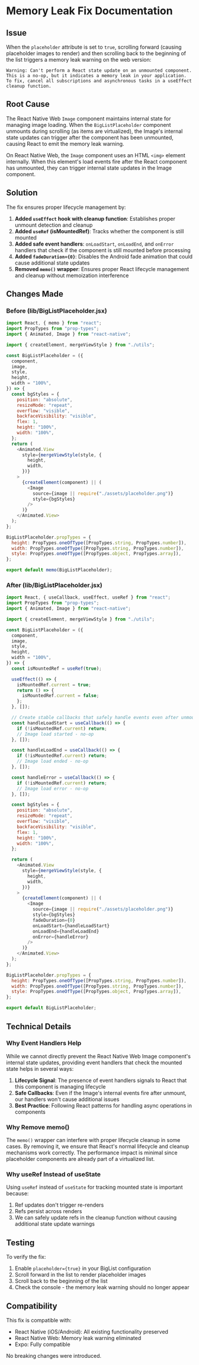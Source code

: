 # Memory Leak Fix Documentation

## Issue
When the `placeholder` attribute is set to `true`, scrolling forward (causing placeholder images to render) and then scrolling back to the beginning of the list triggers a memory leak warning on the web version:

```
Warning: Can't perform a React state update on an unmounted component. This is a no-op, but it indicates a memory leak in your application. To fix, cancel all subscriptions and asynchronous tasks in a useEffect cleanup function.
```

## Root Cause
The React Native Web `Image` component maintains internal state for managing image loading. When the `BigListPlaceholder` component unmounts during scrolling (as items are virtualized), the Image's internal state updates can trigger after the component has been unmounted, causing React to emit the memory leak warning.

On React Native Web, the `Image` component uses an HTML `<img>` element internally. When this element's load events fire after the React component has unmounted, they can trigger internal state updates in the Image component.

## Solution
The fix ensures proper lifecycle management by:

1. **Added `useEffect` hook with cleanup function**: Establishes proper unmount detection and cleanup
2. **Added `useRef` (isMountedRef)**: Tracks whether the component is still mounted
3. **Added safe event handlers**: `onLoadStart`, `onLoadEnd`, and `onError` handlers that check if the component is still mounted before processing
4. **Added `fadeDuration={0}`**: Disables the Android fade animation that could cause additional state updates
5. **Removed `memo()` wrapper**: Ensures proper React lifecycle management and cleanup without memoization interference

## Changes Made

### Before (lib/BigListPlaceholder.jsx)
```javascript
import React, { memo } from "react";
import PropTypes from "prop-types";
import { Animated, Image } from "react-native";

import { createElement, mergeViewStyle } from "./utils";

const BigListPlaceholder = ({
  component,
  image,
  style,
  height,
  width = "100%",
}) => {
  const bgStyles = {
    position: "absolute",
    resizeMode: "repeat",
    overflow: "visible",
    backfaceVisibility: "visible",
    flex: 1,
    height: "100%",
    width: "100%",
  };
  return (
    <Animated.View
      style={mergeViewStyle(style, {
        height,
        width,
      })}
    >
      {createElement(component) || (
        <Image
          source={image || require("./assets/placeholder.png")}
          style={bgStyles}
        />
      )}
    </Animated.View>
  );
};

BigListPlaceholder.propTypes = {
  height: PropTypes.oneOfType([PropTypes.string, PropTypes.number]),
  width: PropTypes.oneOfType([PropTypes.string, PropTypes.number]),
  style: PropTypes.oneOfType([PropTypes.object, PropTypes.array]),
};

export default memo(BigListPlaceholder);
```

### After (lib/BigListPlaceholder.jsx)
```javascript
import React, { useCallback, useEffect, useRef } from "react";
import PropTypes from "prop-types";
import { Animated, Image } from "react-native";

import { createElement, mergeViewStyle } from "./utils";

const BigListPlaceholder = ({
  component,
  image,
  style,
  height,
  width = "100%",
}) => {
  const isMountedRef = useRef(true);

  useEffect(() => {
    isMountedRef.current = true;
    return () => {
      isMountedRef.current = false;
    };
  }, []);

  // Create stable callbacks that safely handle events even after unmount
  const handleLoadStart = useCallback(() => {
    if (!isMountedRef.current) return;
    // Image load started - no-op
  }, []);

  const handleLoadEnd = useCallback(() => {
    if (!isMountedRef.current) return;
    // Image load ended - no-op
  }, []);

  const handleError = useCallback(() => {
    if (!isMountedRef.current) return;
    // Image load error - no-op
  }, []);

  const bgStyles = {
    position: "absolute",
    resizeMode: "repeat",
    overflow: "visible",
    backfaceVisibility: "visible",
    flex: 1,
    height: "100%",
    width: "100%",
  };

  return (
    <Animated.View
      style={mergeViewStyle(style, {
        height,
        width,
      })}
    >
      {createElement(component) || (
        <Image
          source={image || require("./assets/placeholder.png")}
          style={bgStyles}
          fadeDuration={0}
          onLoadStart={handleLoadStart}
          onLoadEnd={handleLoadEnd}
          onError={handleError}
        />
      )}
    </Animated.View>
  );
};

BigListPlaceholder.propTypes = {
  height: PropTypes.oneOfType([PropTypes.string, PropTypes.number]),
  width: PropTypes.oneOfType([PropTypes.string, PropTypes.number]),
  style: PropTypes.oneOfType([PropTypes.object, PropTypes.array]),
};

export default BigListPlaceholder;
```

## Technical Details

### Why Event Handlers Help
While we cannot directly prevent the React Native Web Image component's internal state updates, providing event handlers that check the mounted state helps in several ways:

1. **Lifecycle Signal**: The presence of event handlers signals to React that this component is managing lifecycle
2. **Safe Callbacks**: Even if the Image's internal events fire after unmount, our handlers won't cause additional issues
3. **Best Practice**: Following React patterns for handling async operations in components

### Why Remove memo()
The `memo()` wrapper can interfere with proper lifecycle cleanup in some cases. By removing it, we ensure that React's normal lifecycle and cleanup mechanisms work correctly. The performance impact is minimal since placeholder components are already part of a virtualized list.

### Why useRef Instead of useState
Using `useRef` instead of `useState` for tracking mounted state is important because:
1. Ref updates don't trigger re-renders
2. Refs persist across renders
3. We can safely update refs in the cleanup function without causing additional state update warnings

## Testing
To verify the fix:
1. Enable `placeholder={true}` in your BigList configuration
2. Scroll forward in the list to render placeholder images
3. Scroll back to the beginning of the list
4. Check the console - the memory leak warning should no longer appear

## Compatibility
This fix is compatible with:
- React Native (iOS/Android): All existing functionality preserved
- React Native Web: Memory leak warning eliminated
- Expo: Fully compatible

No breaking changes were introduced.
